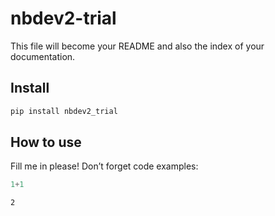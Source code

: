nbdev2-trial
================

<!-- WARNING: THIS FILE WAS AUTOGENERATED! DO NOT EDIT! -->

This file will become your README and also the index of your
documentation.

## Install

``` sh
pip install nbdev2_trial
```

## How to use

Fill me in please! Don’t forget code examples:

``` python
1+1
```

    2
